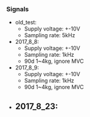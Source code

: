 ### Signals


* old_test:
    - Supply voltage: +-10V
    - Sampling rate: 5kHz
* 2017_8_8:
    - Supply voltage: +-10V
    - Sampling rate: 1kHz
    - 90d 1~4kg, ignore MVC
* 2017_8_9:
    - Supply voltage: +-10V
    - Sampling rate: 1kHz
    - 90d 1~4kg, ignore MVC
* 2017_8_23:
    - 
